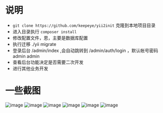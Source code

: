 说明
======

- `git clone https://github.com/keepeye/yii2init` 克隆到本地项目目录
- 进入目录执行 `composer install` 
- 修改配置文件，恩，主要是数据库配置
- 执行迁移 ./yii migrate
- 登录后台 /admin/index ,会自动跳转到 /admin/auth/login ，默认帐号密码 admin admin
- 查看后台功能决定是否需要二次开发
- 进行其他业务开发


一些截图
========

![image](https://raw.githubusercontent.com/keepeye/yii2init/master/docs/images/QQ20160421-1%402x.png)
![image](https://raw.githubusercontent.com/keepeye/yii2init/master/docs/images/QQ20160421-2%402x.png)
![image](https://raw.githubusercontent.com/keepeye/yii2init/master/docs/images/QQ20160421-3%402x.png)
![image](https://raw.githubusercontent.com/keepeye/yii2init/master/docs/images/QQ20160421-4%402x.png)
![image](https://raw.githubusercontent.com/keepeye/yii2init/master/docs/images/QQ20160421-5%402x.png)
![image](https://raw.githubusercontent.com/keepeye/yii2init/master/docs/images/QQ20160421-6%402x.png)